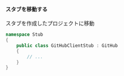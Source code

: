#### スタブを移動する
スタブを作成したプロジェクトに移動

```csharp
namespace Stub
{
    public class GitHubClientStub : GitHub
    {
        // ...
    }
}
```
